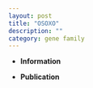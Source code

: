 ```yaml
---
layout: post
title: "OSOXO"
description: ""
category: gene family
---
```


* **Information**  

* **Publication**  


